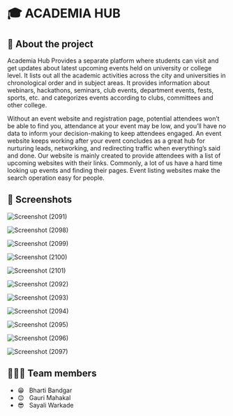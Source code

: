 <h1>🎓 ACADEMIA HUB </h1>
<h2>📝 About the project</h2>

Academia Hub Provides a separate platform where students can visit and get updates about latest upcoming events held on university or college level. It lists out all the academic activities across the city and universities in chronological order and in subject areas. It provides information about webinars, hackathons, seminars, club events, department events, fests, sports, etc. and categorizes events according to clubs, committees and other college.

   Without an event website and registration page, potential attendees won’t be able to find you, attendance at your event may be low, and you’ll have no data to inform your decision-making to keep attendees engaged. An event website keeps working after your event concludes as a great hub for nurturing leads, networking, and redirecting traffic when everything’s said and done.
Our website is mainly created to provide attendees with a list of upcoming websites with their links. Commonly, a lot of us have a hard time looking up events and finding their pages. Event listing websites make the search operation easy for people.

<h2>📸 Screenshots</h2>

![Screenshot (2091)](https://github.com/nbathe/academia-hub/assets/97980762/671d551c-1aec-4a59-a32c-5a853204945b)

![Screenshot (2098)](https://github.com/nbathe/academia-hub/assets/97980762/6a7e1cf9-5e4d-44b4-9062-4460f0270b84)

![Screenshot (2099)](https://github.com/nbathe/academia-hub/assets/97980762/fdcca65d-057c-4242-a9da-8cecde297d64)

![Screenshot (2100)](https://github.com/nbathe/academia-hub/assets/97980762/5311186f-47a2-4864-a255-4c72754a5e74)

![Screenshot (2101)](https://github.com/nbathe/academia-hub/assets/97980762/dced2d39-6332-4585-b30c-e91f5c9079c6)

![Screenshot (2092)](https://github.com/nbathe/academia-hub/assets/97980762/1e91bede-d6e2-4078-9185-80a7014dd807)

![Screenshot (2093)](https://github.com/nbathe/academia-hub/assets/97980762/a385f8d9-b6ce-48a9-a558-36d0c22631c2)

![Screenshot (2094)](https://github.com/nbathe/academia-hub/assets/97980762/7598183b-dc9f-4c8b-8294-b64ecd6b5df2)

![Screenshot (2095)](https://github.com/nbathe/academia-hub/assets/97980762/af20c513-bd60-48fa-ad22-c80a83b6180c)

![Screenshot (2096)](https://github.com/nbathe/academia-hub/assets/97980762/4c0964da-9a80-4c0f-92cb-b8e998fe0776)

![Screenshot (2097)](https://github.com/nbathe/academia-hub/assets/97980762/1b8009aa-8d11-492f-bdb9-ccc1ce51f73a)

<h2> 👨🏻‍💻 Team members</h2>

- 😁 &nbsp; Bharti Bandgar
- 😊 &nbsp; Gauri Mahakal
- 😎 &nbsp; Sayali Warkade
